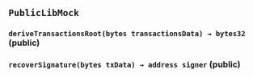 ## `PublicLibMock`

### `deriveTransactionsRoot(bytes transactionsData) → bytes32` (public)

### `recoverSignature(bytes txData) → address signer` (public)
